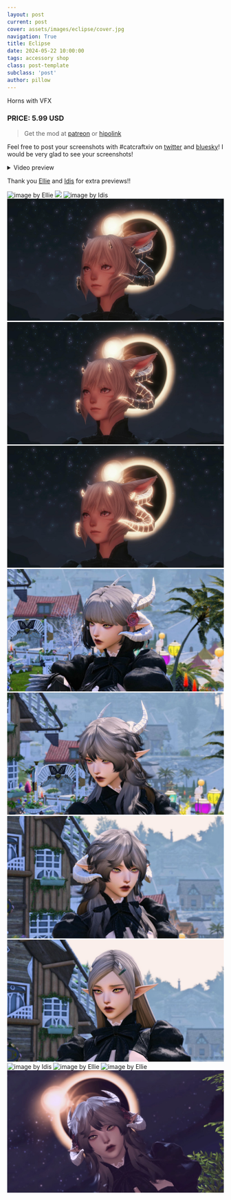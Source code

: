 ```yaml
---
layout: post
current: post
cover: assets/images/eclipse/cover.jpg
navigation: True
title: Eclipse
date: 2024-05-22 10:00:00
tags: accessory shop
class: post-template
subclass: 'post'
author: pillow
---
```


Horns with VFX

### PRICE: 5.99 USD

> Get the mod at [patreon](https://www.patreon.com/catcraftFFXIV/shop/eclipse-horns-with-vfx-214837?utm_medium=clipboard_copy&utm_source=copyLink&utm_campaign=productshare_creator&utm_content=join_link) or [hipolink](https://hipolink.me/pomigrein/products/eclipse--horns-with-vfx)

Feel free to post your screenshots with #catcraftxiv on [twitter](https://x.com/hashtag/catcraftxiv?src=hashtag_click) and [bluesky](https://bsky.app/hashtag/catcraftxiv)! I would be very glad to see your screenshots!

<details>
  <summary>Video preview</summary>
  <iframe src="https://www.youtube.com/embed/lYFDmB8MyGQ" width="720" height="405" frameborder="0" webkitallowfullscreen mozallowfullscreen allowfullscreen></iframe>
</details>

Thank you [Ellie](https://x.com/Ellieffxiv) and [Idis](https://x.com/idisxiv) for extra previews!!

<img src="https://catcraftxiv.github.io/web/assets/img/gallery/GP5BpqGXwAAomwj-orig_c.jpg" title="image by Ellie"/>
<img src="https://catcraftxiv.github.io/web/assets/img/gallery/bafkreia3xgwklco2lqz4dkqmni6ohhukckkif3dsjjfpsqfgmcs6jxtxum2.jpg"/>
<img src="https://catcraftxiv.github.io/web/assets/img/gallery/image_c.jpg" title="image by Idis"/>
<img src="assets/images/eclipse/ffxiv_dx11_2024-10-01_01-45-59_Maya_Adorable_Gameplay.jpg"/>
<img src="assets/images/eclipse/ffxiv_dx11_2024-10-01_01-45-02_Maya_Adorable_Gameplay.jpg"/>
<img src="assets/images/eclipse/ffxiv_dx11_2024-10-01_01-45-33_Maya_Adorable_Gameplay.jpg"/>
<img src="assets/images/eclipse/ffxiv_dx11_2024-05-21_22-49-17.jpg"/>
<img src="assets/images/eclipse/ffxiv_dx11_2024-05-21_22-51-52.jpg"/>
<img src="assets/images/eclipse/ffxiv_dx11_2024-05-21_22-53-00.jpg"/>
<img src="assets/images/eclipse/ffxiv_dx11_2024-05-21_22-55-03.jpg"/>
<img src="https://catcraftxiv.github.io/web/assets/img/gallery/image1_c.jpg" title="image by Idis"/>
<img src="https://catcraftxiv.github.io/web/assets/img/gallery/ffxiv-dx11-2024-06-21-02-20-18_c.jpg" title="image by Ellie"/>
<img src="https://catcraftxiv.github.io/web/assets/img/gallery/GRGIynyX0AEzCat-orig_c.jpg" title="image by Ellie"/>
<img src="assets/images/eclipse/cover.jpg"/>
